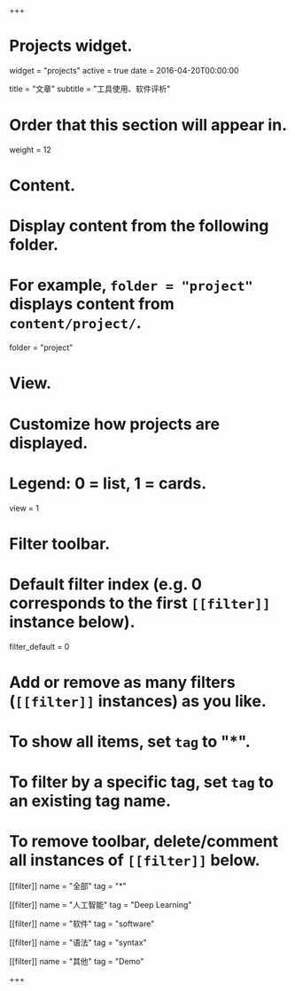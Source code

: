 +++
# Projects widget.
widget = "projects"
active = true
date = 2016-04-20T00:00:00

title = "文章"
subtitle = "工具使用、软件评析"

# Order that this section will appear in.
weight = 12

# Content.
# Display content from the following folder.
# For example, `folder = "project"` displays content from `content/project/`.
folder = "project"

# View.
# Customize how projects are displayed.
# Legend: 0 = list, 1 = cards.
view = 1

# Filter toolbar.

# Default filter index (e.g. 0 corresponds to the first `[[filter]]` instance below).
filter_default = 0

# Add or remove as many filters (`[[filter]]` instances) as you like.
# To show all items, set `tag` to "*".
# To filter by a specific tag, set `tag` to an existing tag name.
# To remove toolbar, delete/comment all instances of `[[filter]]` below.
[[filter]]
  name = "全部"
  tag = "*"

[[filter]]
  name = "人工智能"
  tag = "Deep Learning"

[[filter]]
  name = "软件"
  tag = "software"

[[filter]]
  name = "语法"
  tag = "syntax"

[[filter]]
  name = "其他"
  tag = "Demo"

+++


